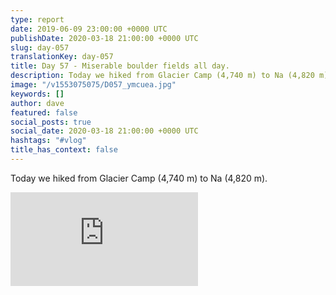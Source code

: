 ```yaml
---
type: report
date: 2019-06-09 23:00:00 +0000 UTC
publishDate: 2020-03-18 21:00:00 +0000 UTC
slug: day-057
translationKey: day-057
title: Day 57 - Miserable boulder fields all day.
description: Today we hiked from Glacier Camp (4,740 m) to Na (4,820 m).
image: "/v1553075075/D057_ymcuea.jpg"
keywords: []
author: dave
featured: false
social_posts: true
social_date: 2020-03-18 21:00:00 +0000 UTC
hashtags: "#vlog"
title_has_context: false
---
```


Today we hiked from Glacier Camp (4,740 m) to Na (4,820 m).

<iframe class="youtube" src="https://www.youtube.com/embed/uhxF-5uZeNc" frameborder="0" allow="accelerometer; autoplay; encrypted-media; gyroscope; picture-in-picture" allowfullscreen></iframe>


